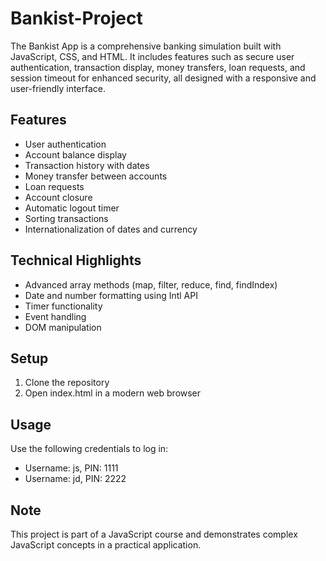 # Bankist-Project
The Bankist App is a comprehensive banking simulation built with JavaScript, CSS, and HTML. It includes features such as secure user authentication, transaction display, money transfers, loan requests, and session timeout for enhanced security, all designed with a responsive and user-friendly interface.

## Features
- User authentication
- Account balance display
- Transaction history with dates
- Money transfer between accounts
- Loan requests
- Account closure
- Automatic logout timer
- Sorting transactions
- Internationalization of dates and currency
  
## Technical Highlights
- Advanced array methods (map, filter, reduce, find, findIndex)
- Date and number formatting using Intl API
- Timer functionality
- Event handling
- DOM manipulation

## Setup
1. Clone the repository
2. Open index.html in a modern web browser

## Usage
Use the following credentials to log in:
- Username: js, PIN: 1111
- Username: jd, PIN: 2222

## Note
This project is part of a JavaScript course and demonstrates complex JavaScript concepts in a practical application.
